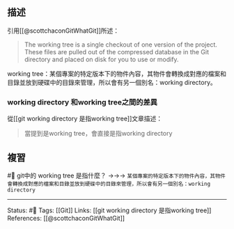 
## 描述

引用[[@scottchaconGitWhatGit]]所述：
>    The working tree is a single checkout of one version of the project. These files are pulled out of the compressed database in the Git directory and placed on disk for you to use or modify.

working tree：某個專案的特定版本下的物件內容，其物件會轉換成對應的檔案和目錄並放到硬碟中的目錄來管理，所以會有另一個別名：working directory。

### working directory 和working tree之間的差異
從[[git working directory 是指working tree]]文章描述：
> 當提到是working tree，會直接是指working directory

## 複習
#🧠 git中的 working tree 是指什麼？ ->->-> `某個專案的特定版本下的物件內容，其物件會轉換成對應的檔案和目錄並放到硬碟中的目錄來管理，所以會有另一個別名：working directory`
<!--SR:!2022-06-05,8,250-->


---
Status: #🌱 
Tags:
[[Git]]
Links:
[[git working directory 是指working tree]]
References:
[[@scottchaconGitWhatGit]]